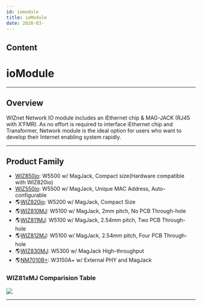 ```yaml
---
id: iomodule
title: ioModule
date: 2020-03-
---
```



## Content
# ioModule

-----

## Overview

WIZnet Network IO module includes an iEthernet chip & MAG-JACK (RJ45
with X’FMR). As no effort is required to interface iEthernet chip and
Transformer, Network module is the ideal option for users who want to
develop their Internet enabling system rapidly.

-----

## Product Family

  - [WIZ850io](/products/wiz850io/start): W5500 w/ MagJack, Compact
    size(Hardware compatible with WIZ820io)
  - [WIZ550io](/products/wiz550io/start): W5500 w/ MagJack, Unique MAC
    Address, Auto-configurable
  - 🌎[WIZ820io](http://www.wiznet.io/product-item/wiz820io/): W5200 w/
    MagJack, Compact Size 
  - 🌎[WIZ810MJ](http://www.wiznet.io/product-item/wiz810mj/): W5100 w/
    MagJack, 2mm pitch, No PCB Through-hole
  - 🌎[WIZ811MJ](http://www.wiznet.io/product-item/wiz811mj/): W5100 w/
    MagJack, 2.54mm pitch, Two PCB Through-hole
  - 🌎[WIZ812MJ](http://www.wiznet.io/product-item/wiz812mj/): W5100 w/
    MagJack, 2.54mm pitch, Four PCB Through-hole
  - 🌎[WIZ830MJ](http://www.wiznet.io/product-item/wiz830mj/): W5300 w/
    MagJack High-throughput
  - 🌎[NM7010B+](http://www.wiznet.io/product-item/nm7010b+/): W3150A+ w/
    External PHY and MagJack

### WIZ81xMJ Comparision Table

![](/products/io_module/comparison-table.jpg)

-----

